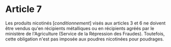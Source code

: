 # Article 7

Les produits nicotinés [*conditionnement*] visés aux articles 3 et 6 ne doivent être vendus qu'en récipients métalliques ou en récipients agréés par le ministère de l'Agriculture (Service de la Répression des Fraudes). Toutefois, cette obligation n'est pas imposée aux poudres nicotinées pour poudrages.
